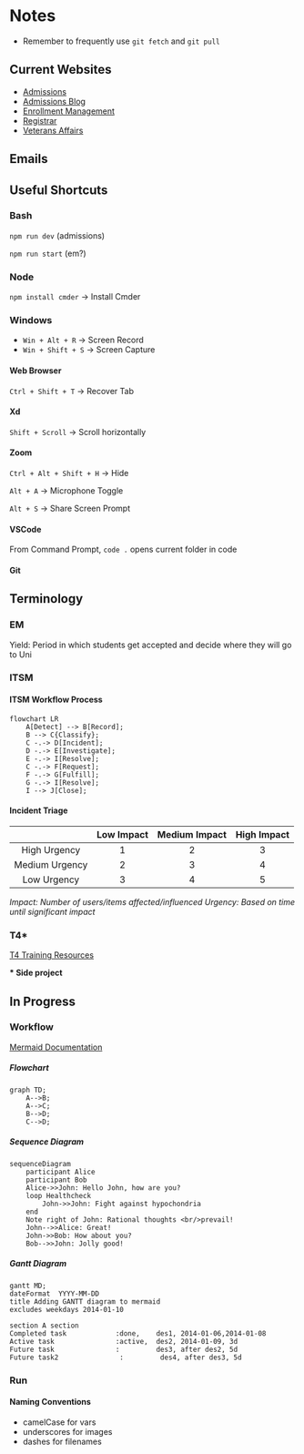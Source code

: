 # Notes
* Remember to frequently use `git fetch` and `git pull`

## Current Websites
* [Admissions](https://admissions.ufl.edu)
* [Admissions Blog](https://admissions.ufl.edu/blog/)
* [Enrollment Management](https://em.ufl.edu)
* [Registrar](https://registrar.ufl.edu/)
* [Veterans Affairs](https://veterans.ufl.edu/)

## Emails

## Useful Shortcuts

### Bash
`npm run dev` (admissions)

`npm run start` (em?)

### Node
`npm install cmder` &rarr; Install Cmder

### Windows
* `Win + Alt + R` &rarr; Screen Record
* `Win + Shift + S` &rarr; Screen Capture

#### Web Browser
`Ctrl + Shift + T` &rarr; Recover Tab

#### Xd
`Shift + Scroll` &rarr; Scroll horizontally

#### Zoom
`Ctrl + Alt + Shift + H` &rarr; Hide

`Alt + A` &rarr; Microphone Toggle

`Alt + S` &rarr; Share Screen Prompt

#### VSCode
From Command Prompt, `code .` opens current folder in code

#### Git

## Terminology

### EM
Yield: Period in which students get accepted and decide where they will go to Uni

### ITSM
#### ITSM Workflow Process
```mermaid
flowchart LR
    A[Detect] --> B[Record];
    B --> C{Classify};
    C -.-> D[Incident];
    D -.-> E[Investigate];
    E -.-> I[Resolve];
    C -.-> F[Request];
    F -.-> G[Fulfill];
    G -.-> I[Resolve];
    I --> J[Close];
```

#### Incident Triage

|   | Low Impact | Medium Impact | High Impact |
| :---: |  :---: | :---: | :---: |
| High Urgency | 1 | 2 | 3 |
| Medium Urgency | 2 | 3 | 4 |
| Low Urgency | 3 | 4 | 5 |

*Impact: Number of users/items affected/influenced*
*Urgency: Based on time until significant impact*

### T4\*
[T4 Training Resources](https://webservices.it.ufl.edu/t4/t4-training/)

**\* Side project**

## In Progress

### Workflow

<!-- HIDDEN UF WORKFLOW TEMPLATE
#### mermaid

```mermaid
gantt
title Deadlines
dateFormat MM/DD/YY
section Am I In
section Yield
section MLK
Add Alert     :done,      a1, 01/14/22, 1d
Monitor Alert :active,    a2, 01/14/22,01/18/22
MLK Day       :milestone, a3, 01/18/22, 24h
Remove Alert  :after a2     , 0d
```
-->

[Mermaid Documentation](https://mermaid-js.github.io/mermaid/#/)
##### Flowchart
```
graph TD;
    A-->B;
    A-->C;
    B-->D;
    C-->D;
```  

##### Sequence Diagram
```
sequenceDiagram
    participant Alice
    participant Bob
    Alice->>John: Hello John, how are you?
    loop Healthcheck
        John->>John: Fight against hypochondria
    end
    Note right of John: Rational thoughts <br/>prevail!
    John-->>Alice: Great!
    John->>Bob: How about you?
    Bob-->>John: Jolly good!
```

##### Gantt Diagram
```mermaid
gantt MD;
dateFormat  YYYY-MM-DD
title Adding GANTT diagram to mermaid
excludes weekdays 2014-01-10

section A section
Completed task            :done,    des1, 2014-01-06,2014-01-08
Active task               :active,  des2, 2014-01-09, 3d
Future task               :         des3, after des2, 5d
Future task2               :         des4, after des3, 5d
```

### Run 

#### Naming Conventions
- camelCase for vars
- underscores for images
- dashes for filenames
